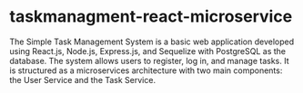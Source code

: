 # taskmanagment-react-microservice
 The Simple Task Management System is a basic web application developed using React.js, Node.js, Express.js, and Sequelize with PostgreSQL as the database. The system allows users to register, log in, and manage tasks. It is structured as a microservices architecture with two main components: the User Service and the Task Service.
